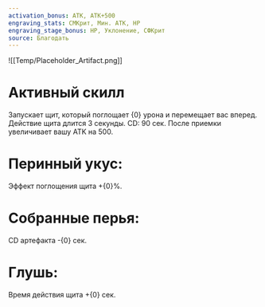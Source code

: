 ```yaml
---
activation_bonus: АТК, АТК+500
engraving_stats: СМКрит, Мин. АТК, HP
engraving_stage_bonus: HP, Уклонение, СФКрит
source: Благодать
---
```

![[Temp/Placeholder_Artifact.png]]
# Активный скилл
Запускает щит, который поглощает {0} урона и перемещает вас вперед. Действие щита длится 3 секунды. CD: 90 сек.
После приемки увеличивает вашу ATK на 500.

# Перинный укус: 
Эффект поглощения щита +{0}%.
# Собранные перья: 
CD артефакта -{0} сек.
# Глушь: 
Время действия щита +{0} сек.
